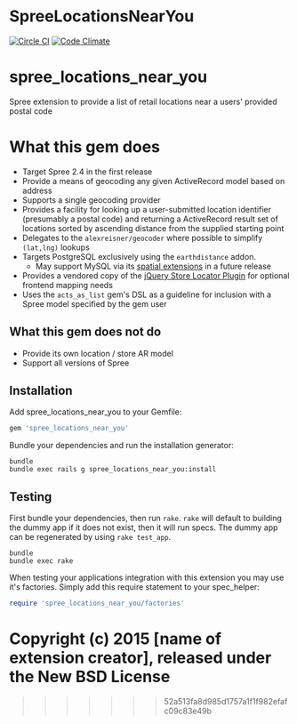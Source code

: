 SpreeLocationsNearYou
=====================

[![Circle CI](https://circleci.com/gh/railsdog/spree_locations_near_you.svg?style=svg)](https://circleci.com/gh/railsdog/spree_locations_near_you) [![Code Climate](https://codeclimate.com/github/railsdog/spree_locations_near_you/badges/gpa.svg)](https://codeclimate.com/github/railsdog/spree_locations_near_you)

# spree_locations_near_you
Spree extension to provide a list of retail locations near a users' provided postal code

# What this gem does

- Target Spree 2.4 in the first release
- Provide a means of geocoding any given ActiveRecord model based on address
- Supports a single geocoding provider
- Provides a facility for looking up a user-submitted location identifier (presumably a postal code) and returning a  ActiveRecord result set of locations sorted by ascending distance from the supplied starting point
- Delegates to the `alexreisner/geocoder` where possible to simplify `(lat,lng)` lookups
- Targets PostgreSQL exclusively using the `earthdistance` addon.
  - May support MySQL via its [spatial extensions](http://dev.mysql.com/doc/refman/5.0/en/spatial-extensions.html) in a future release
- Provides a vendored copy of the [jQuery Store Locator Plugin](https://github.com/bjorn2404/jQuery-Store-Locator-Plugin) for optional frontend mapping needs
- Uses the `acts_as_list` gem's DSL as a guideline for inclusion with a Spree model specified by the gem user

## What this gem does not do

- Provide its own location / store AR model
- Support all versions of Spree

Installation
------------

Add spree_locations_near_you to your Gemfile:

```ruby
gem 'spree_locations_near_you'
```

Bundle your dependencies and run the installation generator:

```shell
bundle
bundle exec rails g spree_locations_near_you:install
```

Testing
-------

First bundle your dependencies, then run `rake`. `rake` will default to building the dummy app if it does not exist, then it will run specs. The dummy app can be regenerated by using `rake test_app`.

```shell
bundle
bundle exec rake
```

When testing your applications integration with this extension you may use it's factories.
Simply add this require statement to your spec_helper:

```ruby
require 'spree_locations_near_you/factories'
```

Copyright (c) 2015 [name of extension creator], released under the New BSD License
=======
>>>>>>> 52a513fa8d985d1757a1f1f982efafc09c83e49b

